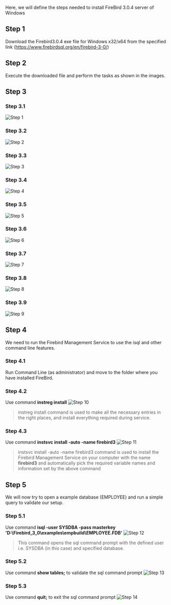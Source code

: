 Here, we will define the steps needed to install FireBird 3.0.4 server of Windows 

## Step 1
Download the Firebird3.0.4 exe file for Windows x32/x64 from the specified link (https://www.firebirdsql.org/en/firebird-3-0/)

## Step 2
Execute the downloaded file and perform the tasks as shown in the images.

## Step 3
### Step 3.1
![Step 1](https://github.com/krishna1401/FireBird3.0.4/blob/master/Installation/Step%201.png)
### Step 3.2
![Step 2](https://github.com/krishna1401/FireBird3.0.4/blob/master/Installation/Step%202.png)
### Step 3.3
![Step 3](https://github.com/krishna1401/FireBird3.0.4/blob/master/Installation/Step%203.png)
### Step 3.4
![Step 4](https://github.com/krishna1401/FireBird3.0.4/blob/master/Installation/Step%204.png)
### Step 3.5
![Step 5](https://github.com/krishna1401/FireBird3.0.4/blob/master/Installation/Step%205.png)
### Step 3.6
![Step 6](https://github.com/krishna1401/FireBird3.0.4/blob/master/Installation/Step%206.png)
### Step 3.7
![Step 7](https://github.com/krishna1401/FireBird3.0.4/blob/master/Installation/Step%207.png)
### Step 3.8
![Step 8](https://github.com/krishna1401/FireBird3.0.4/blob/master/Installation/Step%208.png)
### Step 3.9
![Step 9](https://github.com/krishna1401/FireBird3.0.4/blob/master/Installation/Step%209.png)

## Step 4
We need to run the Firebird Management Service to use the isql and other command line features.
### Step 4.1
Run Command Line (as administrator) and move to the folder where you have installed FireBird.
### Step 4.2
Use command **instreg install**
![Step 10](https://github.com/krishna1401/FireBird3.0.4/blob/master/Installation/Step%2010.png)
> instreg install command is used to make all the necessary entries in the right places, and install everything required during service.
### Step 4.3
Use command **instsvc install -auto -name firebird3**
![Step 11](https://github.com/krishna1401/FireBird3.0.4/blob/master/Installation/Step%2011.png)
> instsvc install -auto -name firebird3 command is used to install the Firebird Management Service on your computer with the name **firebird3** and automatically pick the required variable names and information set by the above command

## Step 5
We will now try to open a example database (EMPLOYEE) and run a simple query to validate our setup.
### Step 5.1 
Use command **isql -user SYSDBA -pass masterkey 'D:\Firebird_3_0\examples\empbuild\EMPLOYEE.FDB'**
![Step 12](https://github.com/krishna1401/FireBird3.0.4/blob/master/Installation/Step%2012.png)
> This command opens the sql command prompt with the defined user i.e. SYSDBA (in this case) and specified database.
### Step 5.2
Use command **show tables;** to validate the sql command prompt
![Step 13](https://github.com/krishna1401/FireBird3.0.4/blob/master/Installation/Step%2013.png)
### Step 5.3
Use command **quit;** to exit the sql command prompt
![Step 14](https://github.com/krishna1401/FireBird3.0.4/blob/master/Installation/Step%2014.png)